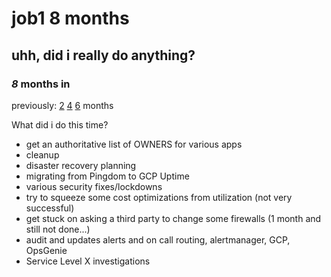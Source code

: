 # job1 8 months

## uhh, did i really do anything?


### _8_ months in

previously:
[2](/blog/12020-12-03-junior-sre-at-non-tech/)
[4](/blog/12021-01-27-4-months-at-job/)
[6](/blog/12021-04-06-job-6-months/)
months

What did i do this time?

- get an authoritative list of OWNERS for various apps
- cleanup
- disaster recovery planning
- migrating from Pingdom to GCP Uptime
- various security fixes/lockdowns
- try to squeeze some cost optimizations from utilization (not very successful)
- get stuck on asking a third party to change some firewalls (1 month and still not done...)
- audit and updates alerts and on call routing, alertmanager, GCP, OpsGenie
- Service Level X investigations
